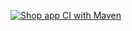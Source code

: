 [![Shop app CI with Maven](https://github.com/huynhlephcvinh/shop-app/actions/workflows/shop-app-ci.yml/badge.svg)](https://github.com/huynhlephcvinh/shop-app/actions/workflows/shop-app-ci.yml)